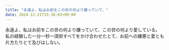 ```yaml
---
title: "永遠よ、私はお前をこの世の何より嫌っていて、"
date: 2024-12-21T15:38:03+09:00
---
```

永遠よ、私はお前をこの世の何より嫌っていて、この世の何より愛している。
私の経験した一分一秒一須臾すべてをかけ合わせたとて、お前への嫌悪と愛とも片方たりとて及びはしない。
